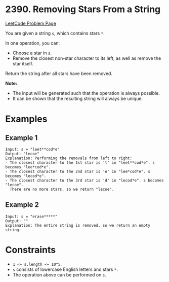 # 2390. Removing Stars From a String

[LeetCode Problem Page](https://leetcode.com/problems/removing-stars-from-a-string)

You are given a string `s`, which contains stars `*`.

In one operation, you can:

- Choose a star in `s`.
- Remove the closest non-star character to its left, as well as remove the star
  itself.

Return the string after all stars have been removed.

**Note:**

- The input will be generated such that the operation is always possible.
- It can be shown that the resulting string will always be unique.

# Examples

## Example 1

```text
Input: s = "leet**cod*e"
Output: "lecoe"
Explanation: Performing the removals from left to right:
- The closest character to the 1st star is 't' in "leet**cod*e". s becomes "lee*cod*e".
- The closest character to the 2nd star is 'e' in "lee*cod*e". s becomes "lecod*e".
- The closest character to the 3rd star is 'd' in "lecod*e". s becomes "lecoe".
  There are no more stars, so we return "lecoe".
```

## Example 2

```text
Input: s = "erase*****"
Output: ""
Explanation: The entire string is removed, so we return an empty string.
```

# Constraints

- `1 <= s.length <= 10^5`.
- `s` consists of lowercase English letters and stars `*`.
- The operation above can be performed on `s`.
